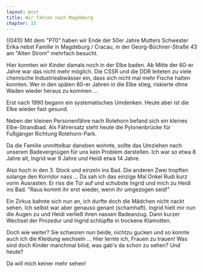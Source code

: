 ```yaml
---  
layout: post
title: Wir fahren nach Magdeburg
chapter: 15
---  
```




((041)) Mit dem "P70" haben wir Ende der 50er Jahre Mutters Schwester Erika
nebst Familie in Magdeburg / Cracau, in der Georg-Büchner-Straße 43 am "Alten
Strom" mehrfach besucht.

Hier konnten wir Kinder damals noch in der Elbe baden. Ab Mitte der 60-er
Jahre war das nicht mehr möglich. Die CSSR und die DDR leiteten zu viele
chemische Industrieabwässer ein, dass sich nicht mal mehr Fische halten
konnten. Wer in den späten 80-er Jahren in die Elbe stieg, riskierte ohne
Waden wieder heraus zu kommen …

Erst nach 1990 begann ein systematisches Umdenken. Heute aber ist die Elbe
wieder fast gesund.

Neben der kleinen Personenfähre nach Rotehorn befand sich ein kleines Elbe-Strandbad. Als Fährersatz steht heute die Pylonenbrücke für Fußgänger Richtung
Rotehorn-Park.

Da die Familie unmittelbar daneben wohnte, sollte das Umziehen nach unserem
Badevergnügen für uns kein Problem darstellen. Ich war so etwa 8 Jahre alt,
Ingrid war 9 Jahre und Heidi etwa 14 Jahre.

Also hoch in den 3. Stock und einzeln ins Bad. Die anderen Zwei tropften
solange den Korridor nass … Da sah ich das einzige Mal Onkel Rudi kurz vorm
Ausrasten. Er riss die Tür auf und schubste Ingrid und mich zu Heidi ins Bad.
"Raus kommt ihr erst wieder, wenn ihr umgezogen seid!"

Ein Zirkus bahnte sich nun an, ich durfte doch die Mädchen nicht nackt sehen.
Ich selbst war aber genauso genant (schamhaft). Ingrid hielt mir nun die Augen
zu und Heidi verließ ihren nassen Badeanzug. Dann kurzer Wechsel der Prozedur
und Ingrid schlüpfte in trockene Klamotten.

Doch wie weiter? Sie schworen nun beide, nichtzu gucken und so konnte auch ich
die Kleidung wechseln … Hier lernte ich, Frauen zu trauen! Was sind doch
Kinder manchmal blöd, was gab's da schon zu sehen? Und heute?

Da will mich keiner mehr sehen!

